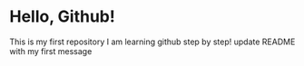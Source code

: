 # Hello, Github!
This is my first repository I am learning github step by step!
update README with my first message
